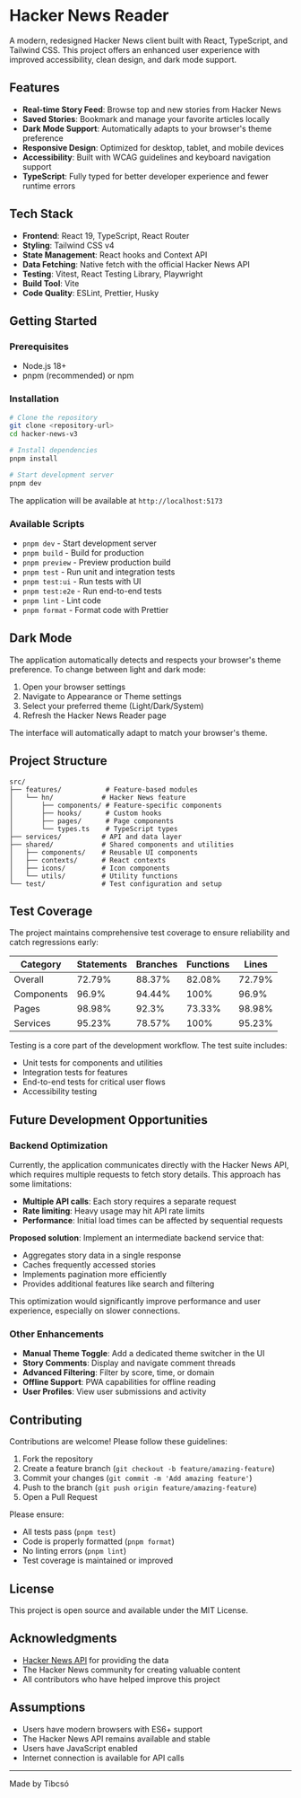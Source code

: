 # Hacker News Reader

A modern, redesigned Hacker News client built with React, TypeScript, and Tailwind CSS. This project offers an enhanced user experience with improved accessibility, clean design, and dark mode support.

## Features

- **Real-time Story Feed**: Browse top and new stories from Hacker News
- **Saved Stories**: Bookmark and manage your favorite articles locally
- **Dark Mode Support**: Automatically adapts to your browser's theme preference
- **Responsive Design**: Optimized for desktop, tablet, and mobile devices
- **Accessibility**: Built with WCAG guidelines and keyboard navigation support
- **TypeScript**: Fully typed for better developer experience and fewer runtime errors

## Tech Stack

- **Frontend**: React 19, TypeScript, React Router
- **Styling**: Tailwind CSS v4
- **State Management**: React hooks and Context API
- **Data Fetching**: Native fetch with the official Hacker News API
- **Testing**: Vitest, React Testing Library, Playwright
- **Build Tool**: Vite
- **Code Quality**: ESLint, Prettier, Husky

## Getting Started

### Prerequisites

- Node.js 18+ 
- pnpm (recommended) or npm

### Installation

```bash
# Clone the repository
git clone <repository-url>
cd hacker-news-v3

# Install dependencies
pnpm install

# Start development server
pnpm dev
```

The application will be available at `http://localhost:5173`

### Available Scripts

- `pnpm dev` - Start development server
- `pnpm build` - Build for production
- `pnpm preview` - Preview production build
- `pnpm test` - Run unit and integration tests
- `pnpm test:ui` - Run tests with UI
- `pnpm test:e2e` - Run end-to-end tests
- `pnpm lint` - Lint code
- `pnpm format` - Format code with Prettier

## Dark Mode

The application automatically detects and respects your browser's theme preference. To change between light and dark mode:

1. Open your browser settings
2. Navigate to Appearance or Theme settings
3. Select your preferred theme (Light/Dark/System)
4. Refresh the Hacker News Reader page

The interface will automatically adapt to match your browser's theme.

## Project Structure

```
src/
├── features/           # Feature-based modules
│   └── hn/            # Hacker News feature
│       ├── components/ # Feature-specific components
│       ├── hooks/      # Custom hooks
│       ├── pages/      # Page components
│       └── types.ts    # TypeScript types
├── services/          # API and data layer
├── shared/            # Shared components and utilities
│   ├── components/    # Reusable UI components
│   ├── contexts/      # React contexts
│   ├── icons/         # Icon components
│   └── utils/         # Utility functions
└── test/              # Test configuration and setup
```

## Test Coverage

The project maintains comprehensive test coverage to ensure reliability and catch regressions early:

| Category | Statements | Branches | Functions | Lines |
|----------|-----------|----------|-----------|-------|
| Overall | 72.79% | 88.37% | 82.08% | 72.79% |
| Components | 96.9% | 94.44% | 100% | 96.9% |
| Pages | 98.98% | 92.3% | 73.33% | 98.98% |
| Services | 95.23% | 78.57% | 100% | 95.23% |

Testing is a core part of the development workflow. The test suite includes:
- Unit tests for components and utilities
- Integration tests for features
- End-to-end tests for critical user flows
- Accessibility testing

## Future Development Opportunities

### Backend Optimization

Currently, the application communicates directly with the Hacker News API, which requires multiple requests to fetch story details. This approach has some limitations:

- **Multiple API calls**: Each story requires a separate request
- **Rate limiting**: Heavy usage may hit API rate limits
- **Performance**: Initial load times can be affected by sequential requests

**Proposed solution**: Implement an intermediate backend service that:
- Aggregates story data in a single response
- Caches frequently accessed stories
- Implements pagination more efficiently
- Provides additional features like search and filtering

This optimization would significantly improve performance and user experience, especially on slower connections.

### Other Enhancements

- **Manual Theme Toggle**: Add a dedicated theme switcher in the UI
- **Story Comments**: Display and navigate comment threads
- **Advanced Filtering**: Filter by score, time, or domain
- **Offline Support**: PWA capabilities for offline reading
- **User Profiles**: View user submissions and activity

## Contributing

Contributions are welcome! Please follow these guidelines:

1. Fork the repository
2. Create a feature branch (`git checkout -b feature/amazing-feature`)
3. Commit your changes (`git commit -m 'Add amazing feature'`)
4. Push to the branch (`git push origin feature/amazing-feature`)
5. Open a Pull Request

Please ensure:
- All tests pass (`pnpm test`)
- Code is properly formatted (`pnpm format`)
- No linting errors (`pnpm lint`)
- Test coverage is maintained or improved

## License

This project is open source and available under the MIT License.

## Acknowledgments

- [Hacker News API](https://github.com/HackerNews/API) for providing the data
- The Hacker News community for creating valuable content
- All contributors who have helped improve this project

## Assumptions

- Users have modern browsers with ES6+ support
- The Hacker News API remains available and stable
- Users have JavaScript enabled
- Internet connection is available for API calls


---

Made by Tibcsó